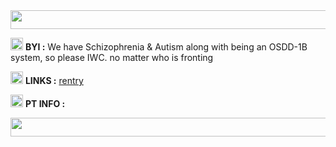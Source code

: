 <img src="https://i.postimg.cc/RZ0PxkFs/tumblr-d33b3d56fbde1560f1f7b1106cf4a6ed-7f658b03-540.gif" width="1000" height="30"/>

<img src="https://i.postimg.cc/ydWBJQvv/01d2623a.gif" width="20" height="20"/> **BYI :** We have Schizophrenia & Autism along with being an OSDD-1B system, so please IWC. no matter who is fronting

<img src="https://i.postimg.cc/t4NHBZJ0/X0fRhTb.gif" width="20" height="20"/>  **LINKS :** [rentry](https://rentry.co/stazzes)

<img src="https://i.postimg.cc/3rz4T6B8/eWa90mJ.gif" width="20" height="20"/> **PT INFO :**

<img src="https://i.postimg.cc/RZ0PxkFs/tumblr-d33b3d56fbde1560f1f7b1106cf4a6ed-7f658b03-540.gif" width=1000 height=30/>
